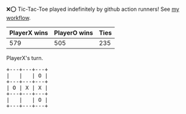 :x::o: Tic-Tac-Toe played indefinitely by github action runners! See [my workflow](.github/workflows/play.yaml).

|PlayerX wins|PlayerO wins|Ties|
|-|-|-|
|579|505|235|

PlayerX's turn.

<pre>
+---+---+---+
|   |   | O |
+---+---+---+
| O | X | X |
+---+---+---+
|   |   | O |
+---+---+---+
</pre>